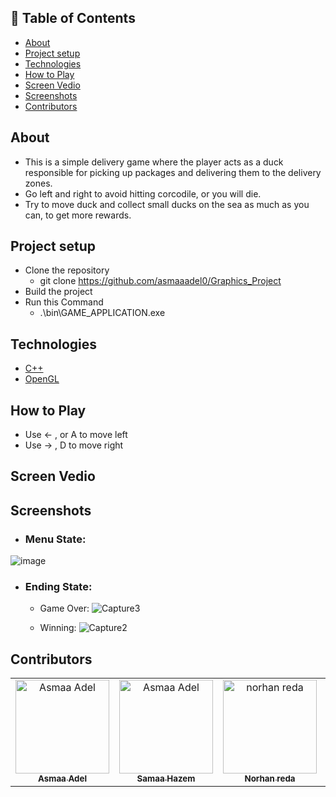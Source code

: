 ## 📝 Table of Contents

- [About ](#about-)
- [Project setup ](#project-setup-)
- [Technologies ](#technologies-)
- [How to Play ](#how-to-play-)
- [Screen Vedio ](#screen-vedio-)
- [Screenshots ](#screenshots-)
- [Contributors ](#contributors-)

## About <a name = "about"></a>
- This is a simple delivery game where the player acts as a duck responsible for picking up packages and delivering them to the delivery zones. 
- Go left and right to avoid hitting corcodile, or you will die.
- Try to move duck and collect small ducks on the sea as much as you can, to get more rewards.
## Project setup <a name = "Project-setup"></a>
- Clone the repository
  - git clone https://github.com/asmaaadel0/Graphics_Project
- Build the project
- Run this Command
  - .\bin\GAME_APPLICATION.exe

## Technologies <a name = "technologies"></a>
- [C++]()
- [OpenGL](https://www.opengl.org/)


## How to Play <a name = "play"></a>
- Use ← , or A to move left
- Use → , D to move right

## Screen Vedio <a name = "screen-video"></a>

## Screenshots <a name = "screen-shots"></a>
- ### Menu State:
![image](https://github.com/Samaa-Hazem2001/Graphics_Project/assets/88618793/7a4dda37-86ca-44b7-b88c-3234e311564b)

- ### Ending State:
  - Game Over:
![Capture3](https://github.com/Samaa-Hazem2001/Graphics_Project/assets/88618793/a1ec7a17-cafa-4cdc-a3f2-b399ca850f46)

  - Winning:
![Capture2](https://github.com/Samaa-Hazem2001/Graphics_Project/assets/88618793/1c96a5e7-ff5d-4def-a2f6-dd059ad7917e)

## Contributors <a name = "Contributors"></a>

<table>
  <tr>
    <td align="center">
    <a href="https://github.com/asmaaadel0" target="_black">
    <img src="https://avatars.githubusercontent.com/u/88618793?s=400&u=886a14dc5ef5c205a8e51942efe9665ed8fd4717&v=4" width="150px;" alt="Asmaa Adel"/>
    <br />
    <sub><b>Asmaa Adel</b></sub></a>
    </td>
    <td align="center">
    <a href="https://github.com/Samaa-Hazem2001" target="_black">
    <img src="https://avatars.githubusercontent.com/u/82514924?v=4" width="150px;" alt="Asmaa Adel"/>
    <br />
    <sub><b>Samaa Hazem</b></sub></a>
    </td>
    <td align="center">
    <a href="https://github.com/norhanreda" target="_black">
    <img src="https://avatars.githubusercontent.com/u/88630231?v=4" width="150px;" alt="norhan reda"/>
    <br />
    <sub><b>Norhan reda</b></sub></a>
    </td>
    <td align="center">
    <a href="https://github.com/Hoda233" target="_black">
    <img src="https://avatars.githubusercontent.com/u/77369927?v=4" width="150px;" alt="HodaGamal"/>
    <br />
    <sub><b>HodaGamal</b></sub></a>
    </td>
  </tr>
 </table>

